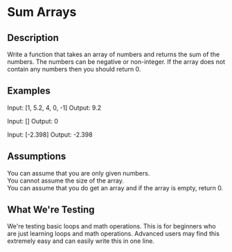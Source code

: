 # Sum Arrays

## Description

Write a function that takes an array of numbers and returns the sum of the numbers. The numbers can be negative or non-integer. If the array does not contain any numbers then you should return 0.

## Examples
Input: [1, 5.2, 4, 0, -1]
Output: 9.2

Input: []
Output: 0

Input: [-2.398]
Output: -2.398

## Assumptions

You can assume that you are only given numbers.  
You cannot assume the size of the array.  
You can assume that you do get an array and if the array is empty, return 0.  

## What We're Testing

We're testing basic loops and math operations. This is for beginners who are just learning loops and math operations.
Advanced users may find this extremely easy and can easily write this in one line.
